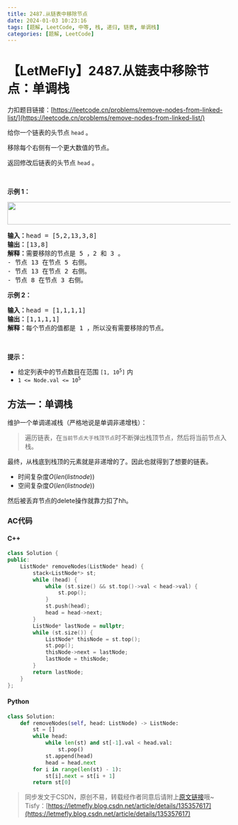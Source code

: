 ```yaml
---
title: 2487.从链表中移除节点
date: 2024-01-03 10:23:16
tags: [题解, LeetCode, 中等, 栈, 递归, 链表, 单调栈]
categories: [题解, LeetCode]
---
```


# 【LetMeFly】2487.从链表中移除节点：单调栈

力扣题目链接：[https://leetcode.cn/problems/remove-nodes-from-linked-list/](https://leetcode.cn/problems/remove-nodes-from-linked-list/)

<p>给你一个链表的头节点 <code>head</code> 。</p>

<p>移除每个右侧有一个更大数值的节点。</p>

<p>返回修改后链表的头节点<em> </em><code>head</code><em> </em>。</p>

<p>&nbsp;</p>

<p><strong>示例 1：</strong></p>

<p><img alt="" src="https://assets.leetcode.com/uploads/2022/10/02/drawio.png" style="width: 631px; height: 51px;" /></p>

<pre>
<strong>输入：</strong>head = [5,2,13,3,8]
<strong>输出：</strong>[13,8]
<strong>解释：</strong>需要移除的节点是 5 ，2 和 3 。
- 节点 13 在节点 5 右侧。
- 节点 13 在节点 2 右侧。
- 节点 8 在节点 3 右侧。
</pre>

<p><strong>示例 2：</strong></p>

<pre>
<strong>输入：</strong>head = [1,1,1,1]
<strong>输出：</strong>[1,1,1,1]
<strong>解释：</strong>每个节点的值都是 1 ，所以没有需要移除的节点。
</pre>

<p>&nbsp;</p>

<p><strong>提示：</strong></p>

<ul>
	<li>给定列表中的节点数目在范围 <code>[1, 10<sup>5</sup>]</code> 内</li>
	<li><code>1 &lt;= Node.val &lt;= 10<sup>5</sup></code></li>
</ul>


    
## 方法一：单调栈

维护一个单调递减栈（严格地说是单调非递增栈）：

> 遍历链表，在```当前节点大于栈顶节点```时不断弹出栈顶节点，然后将当前节点入栈。

最终，从栈底到栈顶的元素就是非递增的了。因此也就得到了想要的链表。

+ 时间复杂度$O(len(listnode))$
+ 空间复杂度$O(len(listnode))$

然后被丢弃节点的delete操作就靠力扣了hh。

### AC代码

#### C++

```cpp
class Solution {
public:
    ListNode* removeNodes(ListNode* head) {
        stack<ListNode*> st;
        while (head) {
            while (st.size() && st.top()->val < head->val) {
                st.pop();
            }
            st.push(head);
            head = head->next;
        }
        ListNode* lastNode = nullptr;
        while (st.size()) {
            ListNode* thisNode = st.top();
            st.pop();
            thisNode->next = lastNode;
            lastNode = thisNode;
        }
        return lastNode;
    }
};
```

#### Python

```python
class Solution:
    def removeNodes(self, head: ListNode) -> ListNode:
        st = []
        while head:
            while len(st) and st[-1].val < head.val:
                st.pop()
            st.append(head)
            head = head.next
        for i in range(len(st) - 1):
            st[i].next = st[i + 1]
        return st[0]
```

> 同步发文于CSDN，原创不易，转载经作者同意后请附上[原文链接](https://blog.letmefly.xyz/2024/01/03/LeetCode%202487.%E4%BB%8E%E9%93%BE%E8%A1%A8%E4%B8%AD%E7%A7%BB%E9%99%A4%E8%8A%82%E7%82%B9/)哦~
> Tisfy：[https://letmefly.blog.csdn.net/article/details/135357617](https://letmefly.blog.csdn.net/article/details/135357617)
